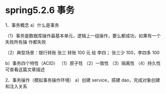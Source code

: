 # spring5.2.6 事务

1、事务概念
 a）什么是事务

 （1）事务是数据库操作最基本单元，逻辑上一组操作，要么都成功，如果有一个失败所有操 作都失败

 （2）典型场景：银行转账 张三 转账 100 元 给 李四； 张三少 100，李四多 100

 b）事务四个特性（ACID） （1）原子性 （2）一致性 （3）隔离性 （4）持久性 可查看这篇文章描述

2、事务操作（模拟事务操作环境）
 a）创建 service，搭建 dao，完成对象创建和注入关系

